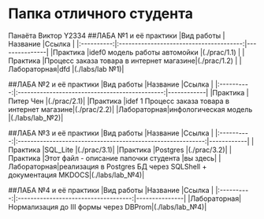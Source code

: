 # Папка отличного студента
Панаёта Виктор Y2334
##ЛАБА №1 и её практики
|Вид работы  |Название                                 |Ссылка         |
|:----------:|:---------------------------------------:|---------------|
|Практика    |idef0 модель работы автомойки            |(./prac/1.1)   |
|Практика    |Процесс заказа товара в интернет магазине|(./prac/1.2)   |
|Лабораторная|dfd                                      |(./labs/lab №1)|


##ЛАБА №2 и её практики
|Вид работы  |Название                                         |Ссылка     |
|:----------:|:----------------------------------------------:|------------|
|Практика    |Питер Чен                                       |(./prac/2.1)|
|Практика    |idef 1 Процесс заказа товара в интернет магазине|(./prac/2.2)|
|Лабораторная|инфологическая модель                           |(./labs/lab_№2)|


##ЛАБА №3 и её практики
|Вид работы  |Название                                                     |Ссылка      |
|:----------:|:-----------------------------------------------------------:|------------|
|Практика    |SQL_Lite                                                     |(./prac/3.1)|
|Практика    |Postgres                                                     |(./prac/3.2)|
|Практика    |Этот файл - описание папочки студента                        |вы здесь|
|Лабораторная|реализация в Postgres БД через SQLShell + документация MKDOCS|(./labs/lab_№4)|


##ЛАБА №4 и её практики
|Вид работы  |Название                              |Ссылка         |
|:----------:|:------------------------------------:|---------------|
|Лабораторная|Нормализация до III формы через DBProm|(./labs/lab_№4)|
